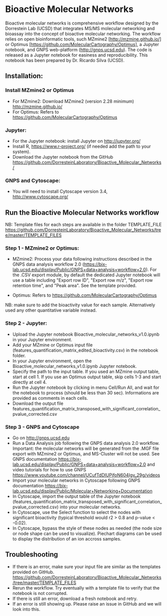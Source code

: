 # Bioactive Molecular Networks
Bioactive molecular networks is comprehensive workflow designed by the Dorrestein Lab (UCSD) that integrates MS/MS molecular networking and bioassay into the concept of bioactive molecular networking. The workflow relies on open bioinformatic tools, such MZmine2 [http://mzmine.github.io/] or Optimus [https://github.com/MolecularCartography/Optimus], a Jupyter notebook, and GNPS web-platform (http://gnps.ucsd.edu). The code is released as a Jupyter notebook for easiness and reproducibility. This notebook has been prepared by Dr. Ricardo Silva (UCSD).

## Installation:
### Install MZmine2 or Optimus
- For MZmine2: Download MZmine2 (version 2.28 minimum) http://mzmine.github.io/
- For Optimus: Refers to https://github.com/MolecularCartography/Optimus

### Jupyter:
- For the Jupyter notebook: install Jupyter on http://jupyter.org/
- Install R, https://www.r-project.org/ (if needed add the path to your system).
- Download the Jupyter notebook from the GitHub https://github.com/DorresteinLaboratory/Bioactive_Molecular_Networks/ 

### GNPS and Cytoscape:
- You will need to install Cytoscape version 3.4, http://www.cytoscape.org/

## Run the Bioactive Molecular Networks workflow
NB: Template files for each steps are available in the folder TEMPLATE_FILE https://github.com/DorresteinLaboratory/Bioactive_Molecular_Networks/tree/master/TEMPLATE_FILES

### Step 1 - MZmine2 or Optimus:
- MZmine2: Process your data following instructions described in the GNPS data analysis workflow 2.0 (https://bix-lab.ucsd.edu/display/Public/GNPS+data+analysis+workflow+2.0). For the .CSV export module, by default the dedicated Jupyter notebook will use a table including "Export row ID", "Export row m/z", "Export row retention time", and "Peak area". See the template provided.

- Optimus: Refers to https://github.com/MolecularCartography/Optimus

NB: make sure to add the bioactivity value for each sample. Alternatively used any other quantitative variable instead.

### Step 2 - Jupyter:
- Upload the Jupyter notebook Bioactive_molecular_networks_v1.0.ipynb in your Jupyter environment.
- Add your MZmine or Optimus input file (features_quantification_matrix_edited_bioactivity.csv) in the notebook folder. 
- In your Jupyter environment, open the Bioactive_molecular_networks_v1.0.ipynb Jupyter notebook.
- Specify the path to the input table. If you used an MZmine output table, start at cell 1. If you use an Optimus output table, skip cells 1-3 and start directly at cell 4. 
- Run the Jupyter notebook by clicking in menu Cell/Run All, and wait for the notebook to process (should be less than 30 sec). Informations are provided as comments in each cells.
- Download the output file features_quantification_matrix_transposed_with_significant_correlation_pvalue_corrected.csv

### Step 3 - GNPS and Cytoscape
- Go on http://gnps.ucsd.edu
- Run a Data Analysis job following the GNPS data analysis 2.0 workflow. Important: the molecular networks will be generated from the .MGF file export with MZmine2 or Optimus, and MS-Cluster will not be used. See GNPS documentation https://bix-lab.ucsd.edu/display/Public/GNPS+data+analysis+workflow+2.0 and video tutorials for how to use GNPS https://www.youtube.com/channel/UCufTdDIUPjfoN604Igv_29g/videos
- Import your molecular networks in Cytoscape following GNPS documentation https://bix-lab.ucsd.edu/display/Public/Molecular+Networking+Documentation
- In Cytoscape, import the output table of the Jupyter notebook (features_quantification_matrix_transposed_with_significant_correlation_pvalue_corrected.csv) into your molecular networks.
- In Cytoscape, use the Select function to select the nodes with significant bioactivity (typical threshold would r2 > 0.8 and p-value < -0.02).
- In Cytoscape, bypass the style of these nodes as needed (the node size or node shape can be used to visualize). Piechart diagrams can be used to display the distribution of an ion accross samples.

## Troubleshooting
- If there is an error, make sure your input file are similar as the templates provided on GitHub.
https://github.com/DorresteinLaboratory/Bioactive_Molecular_Networks/tree/master/TEMPLATE_FILES
- Rerun the workflow. Try eventually with a template file to verify that the notebook is not corrupted.
- If there is still an error, download a fresh notebook and retry.
- If an error is still showing up. Please raise an issue in GitHub and we will look into this.
